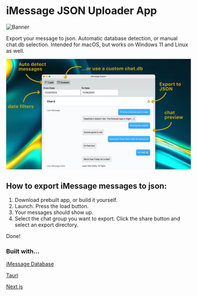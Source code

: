 # iMessage JSON Uploader App

![Banner](/public/banner.webp)

Export your message to json. Automatic database detection, or manual chat.db selection. Intended for macOS, but works on Windows 11 and Linux as well.

![Banner](/public/instructions.webp)

## How to export iMessage messages to json:

1. Download prebuilt app, or build it yourself.
2. Launch. Press the load button.
3. Your messages should show up.
4. Select the chat group you want to export. Click the share button and select an export directory.

Done!

### Built with...

[iMessage Database](https://github.com/ReagentX/imessage-exporter)

[Tauri](https://github.com/tauri-apps/tauri)

[Next.js](https://nextjs.org)
